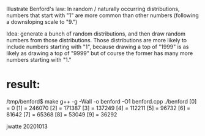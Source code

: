 Illustrate Benford's law: In random / naturally occurring distributions,
numbers that start with "1" are more common than other numbers (following
a downsloping scale to "9.")

Idea: generate a bunch of random distributions, and then draw random
numbers from those distributions. Those distributions are more likely
to include numbers starting with "1", because drawing a top of "1999"
is as likely as drawing a top of "9999" but of course the former has
many more numbers starting with "1."

result:
=======

  /tmp/benford$ make
  g++ -g -Wall -o benford -O1 benford.cpp
  ./benford
  [0] =        0
  [1] =   246070
  [2] =   171387
  [3] =   137249
  [4] =   112211
  [5] =    96732
  [6] =    81642
  [7] =    65368
  [8] =    53049
  [9] =    36292

jwatte 20201013
